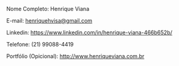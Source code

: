 Nome Completo: Henrique Viana

E-mail: henriquehvisa@gmail.com

Linkedin: https://www.linkedin.com/in/henrique-viana-466b652b/

Telefone: (21) 99088-4419 

Portfólio (Opicional): http://www.henriqueviana.com.br
